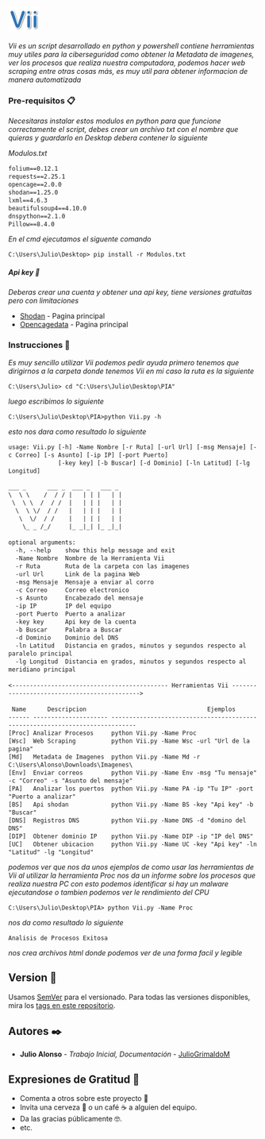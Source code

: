 # <img src="Logo/Icon.png" width="64" valign="middle" alt="Scapy" />&nbsp;&nbsp;

_Vii es un script desarrollado en python y powershell contiene
herramientas muy utiles para la ciberseguridad como obtener la Metadata de imagenes, ver los procesos que realiza nuestra computadora, podemos hacer web scraping entre otras cosas más, es muy util para obtener informacion de manera automatizada_

### Pre-requisitos 📋

_Necesitaras instalar estos modulos en python para que funcione correctamente el script, debes crear un archivo txt con el nombre que quieras y guardarlo en Desktop debera contener lo siguiente_

_Modulos.txt_
```
folium==0.12.1
requests==2.25.1
opencage==2.0.0
shodan==1.25.0
lxml==4.6.3
beautifulsoup4==4.10.0
dnspython==2.1.0
Pillow==8.4.0
```
_En el cmd ejecutamos el siguente comando_
```
C:\Users\Julio\Desktop> pip install -r Modulos.txt
```
##### Api key 👀

_Deberas crear una cuenta y obtener una api key, tiene versiones gratuitas pero con limitaciones_

* [Shodan](https://www.shodan.io/) - Pagina principal
* [Opencagedata](https://opencagedata.com/) - Pagina principal


### Instrucciones 🔧

_Es muy sencillo utilizar Vii podemos pedir ayuda primero tenemos que dirigirnos a la carpeta donde tenemos Vii
en mi caso la ruta es la siguiente_
```
C:\Users\Julio> cd "C:\Users\Julio\Desktop\PIA"
```
_luego escribimos lo siguiente_
```
C:\Users\Julio\Desktop\PIA>python Vii.py -h
```
_esto nos dara como resultado lo siguiente_
```
usage: Vii.py [-h] -Name Nombre [-r Ruta] [-url Url] [-msg Mensaje] [-c Correo] [-s Asunto] [-ip IP] [-port Puerto]
              [-key key] [-b Buscar] [-d Dominio] [-ln Latitud] [-lg Longitud]

___ _      ___ _  ___ _   ___ _
\  \ \    /  / / |   | | |   | |
 \  \ \  /  / /  |   | | |   | |
  \  \ \/  / /   |   | | |   | |
   \  \/  / /    |   | | |   | |
    \_ _ /_/     |_ _|_| |_ _|_|

optional arguments:
  -h, --help    show this help message and exit
  -Name Nombre  Nombre de la Herramienta Vii
  -r Ruta       Ruta de la carpeta con las imagenes
  -url Url      Link de la pagina Web
  -msg Mensaje  Mensaje a enviar al corro
  -c Correo     Correo electronico
  -s Asunto     Encabezado del mensaje
  -ip IP        IP del equipo
  -port Puerto  Puerto a analizar
  -key key      Api key de la cuenta
  -b Buscar     Palabra a Buscar
  -d Dominio    Dominio del DNS
  -ln Latitud   Distancia en grados, minutos y segundos respecto al paralelo principal
  -lg Longitud  Distancia en grados, minutos y segundos respecto al meridiano principal

<-------------------------------------------- Herramientas Vii -------------------------------------------->

 Name      Descripcion                                  Ejemplos
------ --------------------- -----------------------------------------------------------------------------
[Proc] Analizar Procesos     python Vii.py -Name Proc
[Wsc]  Web Scraping          python Vii.py -Name Wsc -url "Url de la pagina"
[Md]   Metadata de Imagenes  python Vii.py -Name Md -r C:\Users\Alonso\Downloads\Imagenes\
[Env]  Enviar correos        python Vii.py -Name Env -msg "Tu mensaje" -c "Correo" -s "Asunto del mensaje"
[PA]   Analizar los puertos  python Vii.py -Name PA -ip "Tu IP" -port "Puerto a analizar"
[BS]   Api shodan            python Vii.py -Name BS -key "Api key" -b "Buscar"
[DNS]  Registros DNS         python Vii.py -Name DNS -d "domino del DNS"
[DIP]  Obtener dominio IP    python Vii.py -Name DIP -ip "IP del DNS"
[UC]   Obtener ubicacion     python Vii.py -Name UC -key "Api key" -ln "Latitud" -lg "Longitud"
```
_podemos ver que nos da unos ejemplos de como usar las herramientas de Vii
al utilizar la herramienta Proc nos da un informe sobre los procesos que realiza nuestra PC
con esto podemos identificar si hay un malware ejecutandose o tambien podemos ver le rendimiento 
del CPU_
```
C:\Users\Julio\Desktop\PIA> python Vii.py -Name Proc
```
_nos da como resultado lo siguiente_
```
Analisis de Procesos Exitosa
```
_nos crea archivos html donde podemos ver de una forma facil y legible_ 
## Version 📌

Usamos [SemVer](http://semver.org/) para el versionado. Para todas las versiones disponibles, mira los [tags en este repositorio](https://github.com/tu/proyecto/tags).

## Autores ✒️

* **Julio Alonso** - *Trabajo Inicial, Documentación* - [JulioGrimaldoM](https://github.com/JulioGrimaldoM)

## Expresiones de Gratitud 🎁

* Comenta a otros sobre este proyecto 📢
* Invita una cerveza 🍺 o un café ☕ a alguien del equipo.
* Da las gracias públicamente 🤓.
* etc.
